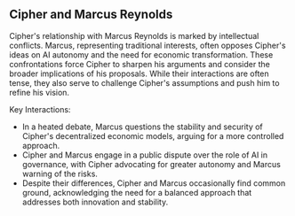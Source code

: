 ## Cipher and Marcus Reynolds
Cipher's relationship with Marcus Reynolds is marked by intellectual conflicts. Marcus, representing traditional interests, often opposes Cipher's ideas on AI autonomy and the need for economic transformation. These confrontations force Cipher to sharpen his arguments and consider the broader implications of his proposals. While their interactions are often tense, they also serve to challenge Cipher's assumptions and push him to refine his vision.

Key Interactions:
- In a heated debate, Marcus questions the stability and security of Cipher's decentralized economic models, arguing for a more controlled approach.
- Cipher and Marcus engage in a public dispute over the role of AI in governance, with Cipher advocating for greater autonomy and Marcus warning of the risks.
- Despite their differences, Cipher and Marcus occasionally find common ground, acknowledging the need for a balanced approach that addresses both innovation and stability.

```
